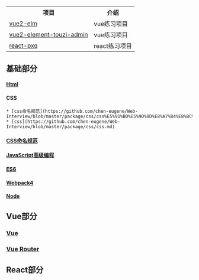 
<table>
  <tr>
    <th>项目</th>
    <th>介绍</th>
  </tr>
  <tr>
    <td><a href="https://github.com/bailicangdu/vue2-elm">vue2-elm</a></td>
    <td>vue练习项目</td>
  </tr>
  <tr>
    <td><a href="https://github.com/wdlhao/vue2-element-touzi-admin?utm_source=gold_browser_extension">vue2-element-touzi-admin</a></td>
    <td>vue练习项目</td>
  </tr>
  <tr>
    <td><a href="https://github.com/bailicangdu/react-pxq">react-pxq</a></td>
    <td>react练习项目</td>
  </tr>
</table>



## 基础部分

  #### [Html](https://github.com/chen-eugene/Web-Interview/blob/master/package/html/Html.md)
  
  #### CSS
    * [css命名规范](https://github.com/chen-eugene/Web-Interview/blob/master/package/css/css%E5%91%BD%E5%90%8D%E8%A7%84%E8%8C%83.md)
    * [css](https://github.com/chen-eugene/Web-Interview/blob/master/package/css/css.md)
  
  #### [CSS命名规范](https://github.com/chen-eugene/Web-Interview/blob/master/%E5%9F%BA%E7%A1%80/css%E5%91%BD%E5%90%8D%E8%A7%84%E8%8C%83.md)
  
  #### [JavaScript高级编程](https://github.com/chen-eugene/Web-Interview/blob/master/%E5%9F%BA%E7%A1%80/JavaScript.md)
  
  #### [ES6](https://github.com/chen-eugene/Web-Interview/blob/master/%E5%9F%BA%E7%A1%80/es6.md)
    
  #### [Webpack4](https://github.com/chen-eugene/Web-Interview/blob/master/%E5%9F%BA%E7%A1%80/Webpack4.md)
  
  #### [Node](https://github.com/chen-eugene/Web-Interview/blob/master/%E5%9F%BA%E7%A1%80/Node.md)
 
## Vue部分
  
  ### [Vue](https://github.com/chen-eugene/Web-Interview/blob/master/%E5%9F%BA%E7%A1%80/vue.md)
  
  ### [Vue Router](https://github.com/chen-eugene/Web-Interview/blob/master/%E5%9F%BA%E7%A1%80/Vue-Router.md)

## React部分
  
  
  
  
  
